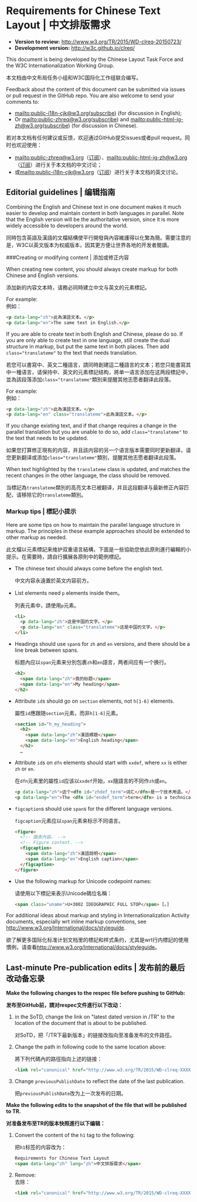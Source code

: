 # Requirements for Chinese Text Layout | 中文排版需求

- <b>Version to review:</b> <http://www.w3.org/TR/2015/WD-clreq-20150723/>
- <b>Development version:</b> <http://w3c.github.io/clreq/>


This document is being developed by the Chinese Layout Task Force and the W3C Internationalization Working Group.

本文档由中文布局任务小组和W3C国际化工作组联合编写。

Feedback about the content of this document can be submitted via issues or pull request in the GitHub repo. You are also welcome to send your comments to: 

- <mailto:public-i18n-cjk@w3.org>([subscribe](mailto:public-i18n-cjk@w3.org?subject=subscribe)) (for discussion in English);
- Or <mailto:public-zhreq@w3.org>([subscribe](mailto:public-zhreq@w3.org?subject=subscribe)) and <mailto:public-html-ig-zh@w3.org>([subscribe](mailto:public-html-ig-zh@w3.org?subject=subscribe)) (for discussion in Chinese).

若对本文档有任何建议或反馈，欢迎通过GitHub提交issues或者pull request。同时也欢迎使用：



- <mailto:public-zhreq@w3.org>（[订阅](mailto:public-zhreq@w3.org?subject=subscribe)）、<mailto:public-html-ig-zh@w3.org>（[订阅](mailto:public-html-ig-zh@w3.org?subject=subscribe)）进行关于本文档的中文讨论； 
- 或<mailto:public-i18n-cjk@w3.org>（[订阅](mailto:public-i18n-cjk@w3.org?subject=subscribe)）进行关于本文档的英文讨论。

## Editorial guidelines | 编辑指南
Combining the English and Chinese text in one document makes it much easier to develop and maintain content in both languages in parallel. Note that the English version will be the authoritative version, since it is more widely accessible to developers around the world.

同時包含英語及漢語的文檔結構使平行開發與內容維護得以化繁為簡。需要注意的是，W3C以英文版本为权威版本，因其更方便让世界各地的开发者閱讀。

###Creating or modifying content | 添加或修正内容

When creating new content, you should always create markup for both Chinese and English versions.

添加新的内容文本時，请務必同時建立中文与英文的元素標記。

For example:  
例如： 

```html
<p data-lang="zh">此為漢語文本。</p>
<p data-lang="en">The same text in English.</p>
```

If you are able to create text in both English and Chinese, please do so. If you are only able to create text in one language, still create the dual structure in markup, but put the same text in both places. Then add `class="translateme"` to the text that needs translation.

若您可以書寫中、英文二種語言，請同時創建這二種語言的文本；若您只能書寫其中一種语言，请保持中、英文的元素標記结构，將单一语言添加在这两段標記中，並為該段落添加`class="translateme"`類別来提醒其他志愿者翻译此段落。

For example:  
例如：

```html
<p data-lang="zh">此為漢語文本。</p>
<p data-lang="en" class="translateme">此為漢語文本。</p>
```

If you change existing text, and if that change requires a change in the parallel translation but you are unable to do so, add `class="translateme"` to the text that needs to be updated.

如果您打算修正現有的内容，并且該内容的另一个语言版本需要同时更新翻译，请您更新翻译或添加`class="translateme"`類別，提醒其他志愿者翻译此段落。

When text highlighted by the `translateme` class is updated, and matches the recent changes in the other language, the class should be removed.

当標記為`translateme`類別的高亮文本已被翻译，并且这段翻译与最新修正內容匹配，请移除它的`translateme`類別。

### Markup tips | 標記小提示 

Here are some tips on how to maintain the parallel language structure in markup. The principles in these example approaches should be extended to other markup as needed.

此文檔以元素標記来维护双重语言結構，下面是一些協助您依此原則進行編輯的小提示。在需要時，請自行擴展各原則中的範例標記。

- The chinese text should always come before the english text.

    中文内容永遠置於英文内容前方。

- List elements need `p` elements inside them。

    列表元素中，請使用`p`元素。

    ```html
    <li>
      <p data-lang="zh">这是中国的文字。</p>
      <p data-lang="en" class="translateme">这是中国的文字。</p>
    </li>
    ```

- Headings should use `span`s for `zh` and `en` versions, and there should be a line break between spans.

    标题內应以`span`元素来分別包裹`zh`和`en`語言，两者间应有一个换行。

    ```html
    <h2>
      <span data-lang="zh">我的标题</span>
      <span data-lang="en">My heading</span>
    </h2>
    ```

- Attribute `id`s should go on `section` elements, not `h[1-6]` elements.

    屬性`id`應跟随`section`元素，而非`h[1-6]`元素。

    ```html
    <section id="h_my_heading">
      <h2>
        <span data-lang="zh">漢語標題</span>
        <span data-lang="en">English heading</span>
      </h2>
      …
    ``` 

- Attribute `id`s on `dfn` elements should start with `xxdef`, where `xx` is either `zh` or `en`.

    在`dfn`元素里的屬性`id`应该以`xxdef`开始，`xx`隨語言的不同作`zh`或`en`。

    ```html
    <p data-lang="zh">这个<dfn id="zhdef_term">词汇</dfn>是一个技术用语。</p>
    <p data-lang="en">The <dfn id="endef_term">term</dfn> is a technical word.</p>
    ```

- `figcaption`s should use `span`s for the different language versions.

    `figcaption`元素应以`span`元素来标示不同语言。

    ```html
    <figure>
      <!-- 圖表內容。 -->
      <!-- Figure content. -->
      <figcaption>
        <span data-lang="zh">漢語說明</span>
        <span data-lang="en">English caption</span>
      </figcaption>
    </figure>
    ```

- Use the following markup for Unicode codepoint names:

    请使用以下標記来表示Unicode碼位名稱：

    ```html
    <span class="uname">U+3002 IDEOGRAPHIC FULL STOP</span> [。]
    ```

For additional ideas about markup and styling in Internationalization Activity documents, especially wrt inline markup conventions, see <http://www.w3.org/International/docs/styleguide>.

欲了解更多国际化标准计划文档里的標記和样式条约，尤其是wrt行内標記的使用慣例，请查看<http://www.w3.org/International/docs/styleguide>。

## Last-minute Pre-publication edits | 发布前的最后改动备忘录

**Make the following changes to the respec file before pushing to GitHub:**

**发布至GitHub前，請对respec文件進行以下改动：**

1. in the SoTD, change the link on "latest dated version in /TR" to the location of the document that is about to be published.

    对SoTD，把「/TR下最新版本」的链接改指向至准备发布的文件路徑。

2. Change the path in following code to the same location above: 

    將下列代碼內的路徑指向上述的链接：
    
    ```html 
    <link rel="canonical" href="http://www.w3.org/TR/2015/WD-clreq-XXXXXXX/"/>
    ```

3. Change `previousPublishDate` to reflect the date of the last publication. 

    把`previousPublishDate`改为上一次发布的日期。

**Make the following edits to the snapshot of the file that will be published to TR.**

**对准备发布至TR的版本快照進行以下编辑：**

1. Convert the content of the `h1` tag to the following:

    把`h1`标签的内容改为：

    ```html
    Requirements for Chinese Text Layout 
    <span data-lang="zh" lang="zh">中文排版需求</span>
    ```

2. Remove:   
    去除：
    
    ```html
    <link rel="canonical" href="http://www.w3.org/TR/2015/WD-clreq-XXXXXXXX/"/>
    ``` 

